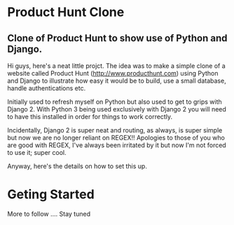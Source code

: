 # Product Hunt Clone

## Clone of Product Hunt to show use of Python and Django.

Hi guys, here's a neat little projct. The idea was to make a simple clone of a website called Product Hunt (http://www.producthunt.com) using
Python and Django to illustrate how easy it would be to build, use a small database, handle authentications etc.

Initially used to refresh myself on Python but also used to get to grips with Django 2. With Python 3 being used exclusively with Django 2 you
will need to have this installed in order for things to work correctly. 

Incidentally, Django 2 is super neat and routing, as always, is super simple but now we are no longer reliant on REGEX!! Apologies to those 
of you who are good with REGEX, I've always been irritated by it but now I'm not forced to use it; super cool.

Anyway, here's the details on how to set this up.

# Geting Started

More to follow .... Stay tuned
